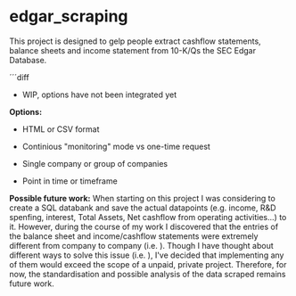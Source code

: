 # edgar_scraping

<p>This project is designed to gelp people extract cashflow statements, balance sheets and income statement from 10-K/Qs the SEC Edgar Database.</p>


´´´diff 
- WIP, options have not been integrated yet

 
<p><strong>Options:</strong>

- HTML or CSV format

- Continious "monitoring" mode vs one-time request

- Single company or group of companies

- Point in time or timeframe

</p>


<p><strong>Possible future work:</strong> When starting on this project I was considering to create a SQL databank and save the actual datapoints (e.g. income, R&D spenfing, interest, Total Assets, Net cashflow from operating activities...) to it. However, during the course of my work I discovered that the entries of the balance sheet and income/cashflow statements were extremely different from company to company (i.e. ). Though I have thought about different ways to solve this issue (i.e. ), I've decided that implementing any of them would exceed the scope of a unpaid, private project. Therefore, for now, the standardisation and possible analysis of the data scraped remains future work.</p>
